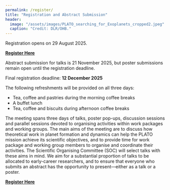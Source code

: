 ```yaml
---
permalink: /register/
title: "Registration and Abstract Submission"
header:
  image: "/assets/images/PLATO_searching_for_Exoplanets_cropped2.jpeg"
  caption: "Credit: DLR/OHB."
---
```


Registration opens on 29 August 2025.

**[Register Here](https://forms.office.com/e/S9bKkz2dTM)**

Abstract submission for talks is 21 November 2025, but poster submissions remain open until the registration deadline.

Final registration deadline: **12 December 2025**

The following refreshments will be provided on all three days:  <br>
* Tea, coffee and pastries during the morning coffee breaks  <br>
* A buffet lunch  <br>
* Tea, coffee and biscuits during afternoon coffee breaks

The meeting spans three days of talks, poster pop-ups, discussion sessions and parallel sessions devoted to organising activities within work packages and working groups. The main aims of the meeting are to discuss how theoretical work in planet formation and dynamics can help the PLATO mission achieve its scientific objectives, and to provide time for work package and working group members to organise and coordinate their activities. The Scientific Organising Committee (SOC) will select talks with these aims in mind. We aim for a substantial proportion of talks to be allocated to early-career researchers, and to ensure that everyone who submits an abstract has the opportunity to present—either as a talk or a poster.
<!-- This is a hybrid event, aimed at increasing accessibility for those unable to attend in person. While most talks will be presented on-site, a limited number of remote presentations will be considered upon request.  --> 

<!-- **Abstract submission is now closed**  -->
**[Register Here](https://forms.office.com/e/S9bKkz2dTM)**

<!-- **[Pay Here](https://herts.configio.com/pd/2521/uk-ireland-discs-conference-2025)** - See helpful notes below. 

i) **Shopping Basket Selection**  
You can select items for purchase (Registration Fee, Accommodation if wanted) one at a time and add each to your shopping basket before paying.

ii) **Guest Checkout**  
When you go to checkout, if you do it as a *Guest* rather than creating an account, please **tick the box** to allow your name and email to be retained so that we know you have paid.

iii) **Breakfast Availability**  
Breakfast is only available on **Tuesday and Wednesday mornings**.  
Hence, if you buy **"3 Nights accommodation + Breakfast"** (Check-in Sunday 7th, Check-out Wednesday 10th), this **does not include breakfast on Monday 8th**.  
There are a few local options on or near campus where you can get breakfast that day.

iv) **One or Two Nights Accommodation**  
If you only want to book **1 night** accommodation, please email [discs2025@herts.ac.uk](mailto:discs2025@herts.ac.uk) to let us know which night.  
If you book **2 nights**, we will assume it's **check-in Monday 8th and check-out Wednesday 10th**.
-->

